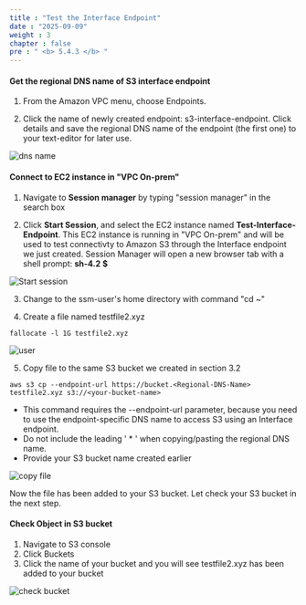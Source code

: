 ```yaml
---
title : "Test the Interface Endpoint"
date : "2025-09-09"
weight : 3
chapter : false
pre : " <b> 5.4.3 </b> "
---
```

#### Get the regional DNS name of S3 interface endpoint

1. From the Amazon VPC menu, choose Endpoints.

2. Click the name of newly created endpoint: s3-interface-endpoint. Click details and save the regional DNS name of the endpoint (the first one) to your text-editor for later use.

![dns name](/images/5-Workshop/5.4-S3-onprem/dns.png)

#### Connect to EC2 instance in "VPC On-prem"

1. Navigate to **Session manager** by typing "session manager" in the search box

2. Click **Start Session**, and select the EC2 instance named **Test-Interface-Endpoint**. This EC2 instance is running in "VPC On-prem" and will be used to test connectivty to Amazon S3 through the Interface endpoint we just created. Session Manager will open a new browser tab with a shell prompt: **sh-4.2 $**

![Start session](/images/5-Workshop/5.4-S3-onprem/start-session.png)

3. Change to the ssm-user's home directory with command "cd ~"

4. Create a file named testfile2.xyz

```
fallocate -l 1G testfile2.xyz
```

![user](/images/5-Workshop/5.4-S3-onprem/cli1.png)

5. Copy file to the same S3 bucket we created in section 3.2

```
aws s3 cp --endpoint-url https://bucket.<Regional-DNS-Name> testfile2.xyz s3://<your-bucket-name>
```

- This command requires the --endpoint-url parameter, because you need to use the endpoint-specific DNS name to access S3 using an Interface endpoint.
- Do not include the leading ' \* ' when copying/pasting the regional DNS name.
- Provide your S3 bucket name created earlier

![copy file](/images/5-Workshop/5.4-S3-onprem/cli2.png)

Now the file has been added to your S3 bucket. Let check your S3 bucket in the next step.

#### Check Object in S3 bucket

1. Navigate to S3 console
2. Click Buckets
3. Click the name of your bucket and you will see testfile2.xyz has been added to your bucket

![check bucket](/images/5-Workshop/5.4-S3-onprem/check-bucket.png)
